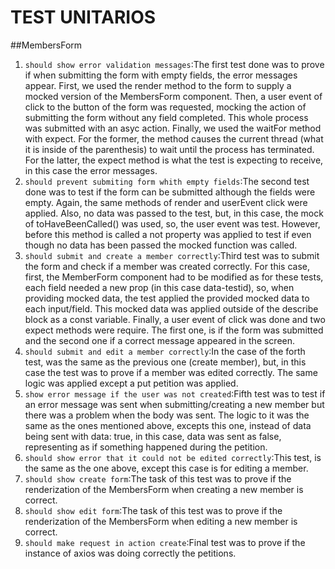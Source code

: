 # TEST UNITARIOS

##MembersForm

1. `should show error validation messages`:The first test done was to prove if when submitting the form with empty fields, the error messages appear. First, we used the render method  to the form to supply a mocked version of the MembersForm component. Then,  a user event of click to the button of the form was requested, mocking the action of submitting the form without  any field completed.  This whole process was submitted with an asyc action.  Finally,  we used the waitFor method with expect. For the former, the method causes the current thread (what it is inside of the parenthesis) to wait until the process has terminated. For the latter, the expect method is what the test is expecting to receive, in this case the error messages.
2. `should prevent submiting form whith empty fields`:The second test done was to test if the form can be submitted although the fields were empty. Again, the same methods of render and userEvent click were applied. Also, no data was passed to the test, but, in this case, the mock of toHaveBeenCalled() was used, so,  the user event was test. However, before this method is called a not property was applied to test if even though no data has been passed the mocked function was called.
3. `should submit and create a member correctly`:Third test was to submit the form and check if a member was created correctly. For this case, first, the MemberForm component had to be modified as for these tests, each field needed a new prop (in this case data-testid), so, when providing mocked data, the test applied the provided mocked data to each input/field. This mocked data was applied outside of the describe block as a const variable. Finally, a user event of click was done and two expect methods were require. The first one, is if the form was submitted and the second one if a correct message appeared in the screen.
4. `should submit and edit a member correctly`:In the case of the forth test, was the same as the previous one (create member), but, in this case the test was to prove if a member was edited correctly. The same logic was applied except a put petition was applied.
5. `show error message if the user was not created`:Fifth test was to test if an error message was sent when submitting/creating a new member but there was a problem when the body was sent. The logic to it was the same as the ones mentioned above, excepts this one, instead of data being sent with data: true, in this case, data was sent as false, representing as if something happened during the petition.
6. `should show error that it could not be edited correctly`:This test, is the same as the one above, except this case is for editing a member.
7. `should show create form`:The task of this test was to prove if the renderization of the MembersForm when creating a new member is correct. 
8. `should show edit form`:The task of this test was to prove if the renderization of the MembersForm when editing a new member is correct. 
9. `should make request in action create`:Final test was to prove if the instance of axios was doing correctly the petitions.